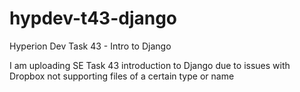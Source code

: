 # hypdev-t43-django
Hyperion Dev Task 43 - Intro to Django

I am uploading SE Task 43 introduction to Django due to issues with Dropbox not supporting files of a certain type or name 
